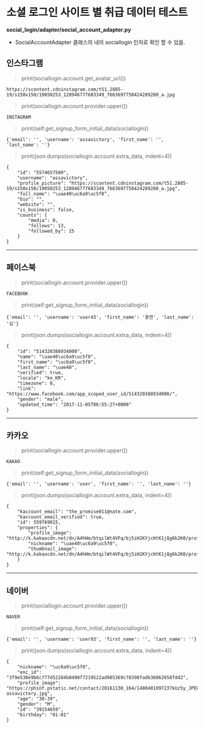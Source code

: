 # 소셜 로그인 사이트 별 취급 데이터 테스트

**social_login/adapter/social_account_adapter.py**

- SocialAccountAdapter 클래스의 내의 sociallogin 인자로 확인 할 수 있음.


## 인스타그램

> print(sociallogin.account.get_avatar_url())

```
https://scontent.cdninstagram.com/t51.2885-19/s150x150/19050253_128946777683349_7663697750424289280_a.jpg
```


> print(sociallogin.account.provider.upper())

```
INSTAGRAM
```


> print(self.get_signup_form_initial_data(sociallogin))

```
{'email': '', 'username': 'assavictory', 'first_name': '', 'last_name': ''}
```

> print(json.dumps(sociallogin.account.extra_data, indent=4))

```
{
    "id": "5574657500",
    "username": "assavictory",
    "profile_picture": "https://scontent.cdninstagram.com/t51.2885-19/s150x150/19050253_128946777683349_7663697750424289280_a.jpg",
    "full_name": "\uae40\uc6a9\uc5f0",
    "bio": "",
    "website": "",
    "is_business": false,
    "counts": {
        "media": 0,
        "follows": 13,
        "followed_by": 15
    }
}
```


---


## 페이스북

> print(sociallogin.account.provider.upper())

```
FACEBOOK
```

> print(self.get_signup_form_initial_data(sociallogin))

```
{'email': '', 'username': 'user43', 'first_name': '용연', 'last_name': '김'}
```


> print(json.dumps(sociallogin.account.extra_data, indent=4))

```
{
    "id": "514320388934000",
    "name": "\uae40\uc6a9\uc5f0",
    "first_name": "\uc6a9\uc5f0",
    "last_name": "\uae40",
    "verified": true,
    "locale": "ko_KR",
    "timezone": 0,
    "link": "https://www.facebook.com/app_scoped_user_id/514320388934000/",
    "gender": "male",
    "updated_time": "2017-11-05T06:55:27+0000"
}
```

---


## 카카오

> print(sociallogin.account.provider.upper())

```
KAKAO
```

> print(self.get_signup_form_initial_data(sociallogin))

```
{'email': '', 'username': 'user', 'first_name': '', 'last_name': ''}
```

> print(json.dumps(sociallogin.account.extra_data, indent=4))

```
{
    "kaccount_email": "the_promise011@nate.com",
    "kaccount_email_verified": true,
    "id": 559769815,
    "properties": {
        "profile_image": "http://k.kakaocdn.net/dn/A4hHm/btqilWt4VFq/bj5iH2KYjcHtK1jQg6k2K0/profile_640x640s.jpg",
        "nickname": "\uae40\uc6a9\uc5f0",
        "thumbnail_image": "http://k.kakaocdn.net/dn/A4hHm/btqilWt4VFq/bj5iH2KYjcHtK1jQg6k2K0/profile_110x110c.jpg"
    }
}
```

---

## 네이버

> print(sociallogin.account.provider.upper())

```
NAVER
```

> print(self.get_signup_form_initial_data(sociallogin))

```
{'email': '', 'username': 'user93', 'first_name': '', 'last_name': ''}
```

> print(json.dumps(sociallogin.account.extra_data, indent=4))
```
{
    "nickname": "\uc6a9\uc5f0",
    "enc_id": "3f9e538e9b6c777d52284b0490f7219522ad985369c78398fadb36062658fdd2",
    "profile_image": "https://phinf.pstatic.net/contact/20161130_164/1480481097237kUz5y_JPEG/PHOTO0510110011-assavictory.jpg",
    "age": "30-39",
    "gender": "M",
    "id": "39154659",
    "birthday": "01-01"
}
```
